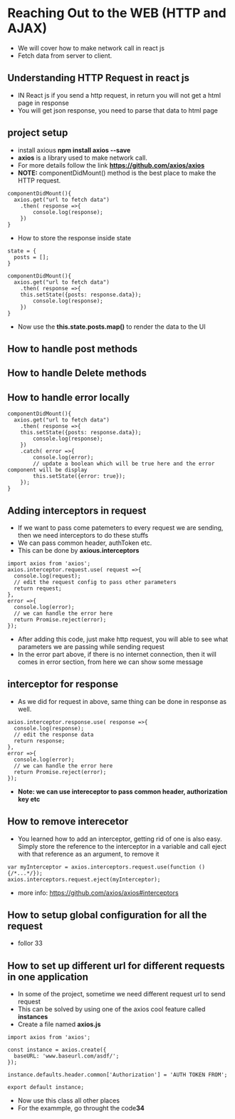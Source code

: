 # Reaching Out to the WEB (HTTP and AJAX) 
- We will cover how to make network call in react js
- Fetch data from server to client.

## Understanding HTTP Request in react js
- IN React js if you send a http request, in return you will not get a html page in response
- You will get json response, you need to parse that data to html page

## project setup
- install axious **npm install axios --save**
- **axios** is a library used to make network call.
- For more details follow the link **https://github.com/axios/axios**
- **NOTE:** componentDidMount() method is the best place to make the HTTP request.
```
componentDidMount(){
  axios.get("url to fetch data")
    .then( response =>{
        console.log(response);
    })
}
```
- How to store the response inside state
```
state = {
  posts = [];
}

componentDidMount(){
  axios.get("url to fetch data")
    .then( response =>{
    this.setState({posts: response.data});
        console.log(response);
    })
}
```
- Now use the **this.state.posts.map()** to render the data to the UI
## How to handle post methods

## How to handle Delete methods

## How to handle error locally
```
componentDidMount(){
  axios.get("url to fetch data")
    .then( response =>{
    this.setState({posts: response.data});
        console.log(response);
    })
    .catch( error =>{
        console.log(error);
        // update a boolean which will be true here and the error component will be display
        this.setState({error: true});
    });
}
```
## Adding interceptors in request
- If we want to pass come patemeters to every request we are sending, then we need interceptors to do these stuffs
- We can pass common header, authToken etc.
- This can be done by **axious.interceptors**
```
import axios from 'axios';
axios.interceptor.request.use( request =>{
  console.log(request);
  // edit the request config to pass other parameters
  return request;
},
error =>{
  console.log(error);
  // we can handle the error here
  return Promise.reject(error);
});
```
- After adding this code, just make http request, you will able to see what parameters we are passing while sending request
- In the error part above, if there is no internet connection, then it will comes in error section, from here we can show some message
## interceptor for response
- As we did for request in above, same thing can be done in response as well.
```
axios.interceptor.response.use( response =>{
  console.log(response);
  // edit the response data
  return response;
},
error =>{
  console.log(error);
  // we can handle the error here
  return Promise.reject(error);
});
```
- **Note: we can use intereceptor to pass common header, authorization key etc**
## How to remove interecetor 
- You learned how to add an interceptor, getting rid of one is also easy. Simply store the reference to the interceptor in a variable and call eject  with that reference as an argument, to remove it
```
var myInterceptor = axios.interceptors.request.use(function () {/*...*/});
axios.interceptors.request.eject(myInterceptor);
``` 
- more info: https://github.com/axios/axios#interceptors
## How to setup global configuration for all the request 
- follor 33
## How to set up different url for different requests in one application
- In some of the project, sometime we need different request url to send request
- This can be solved by using one of the axios cool feature called **instances**
- Create a file named **axios.js**
```
import axios from 'axios';

const instance = axios.create({
  baseURL: 'www.baseurl.com/asdf/';
}); 

instance.defaults.header.common['Authorization'] = 'AUTH TOKEN FROM';

export default instance;
```
- Now use this class all other places 
- For the exammple, go throught the code**34**

